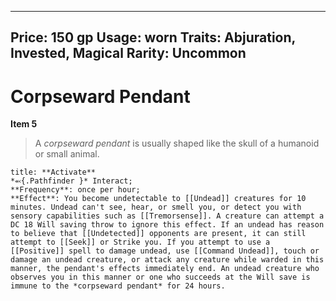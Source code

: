
---
Price: 150 gp
Usage: worn
Traits: Abjuration, Invested, Magical
Rarity: Uncommon
---

# Corpseward Pendant

**Item 5**

> A *corpseward pendant* is usually shaped like the skull of a humanoid or small animal.

```ad-embed-ability
title: **Activate**
*⬻{.Pathfinder }* Interact; 
**Frequency**: once per hour;
**Effect**: You become undetectable to [[Undead]] creatures for 10 minutes. Undead can't see, hear, or smell you, or detect you with sensory capabilities such as [[Tremorsense]]. A creature can attempt a DC 18 Will saving throw to ignore this effect. If an undead has reason to believe that [[Undetected]] opponents are present, it can still attempt to [[Seek]] or Strike you. If you attempt to use a [[Positive]] spell to damage undead, use [[Command Undead]], touch or damage an undead creature, or attack any creature while warded in this manner, the pendant's effects immediately end. An undead creature who observes you in this manner or one who succeeds at the Will save is immune to the *corpseward pendant* for 24 hours.

```
